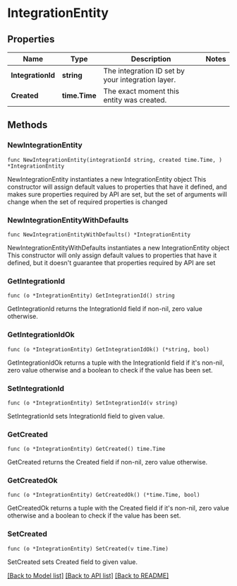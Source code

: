# IntegrationEntity

## Properties

Name | Type | Description | Notes
------------ | ------------- | ------------- | -------------
**IntegrationId** | **string** | The integration ID set by your integration layer. | 
**Created** | **time.Time** | The exact moment this entity was created. | 

## Methods

### NewIntegrationEntity

`func NewIntegrationEntity(integrationId string, created time.Time, ) *IntegrationEntity`

NewIntegrationEntity instantiates a new IntegrationEntity object
This constructor will assign default values to properties that have it defined,
and makes sure properties required by API are set, but the set of arguments
will change when the set of required properties is changed

### NewIntegrationEntityWithDefaults

`func NewIntegrationEntityWithDefaults() *IntegrationEntity`

NewIntegrationEntityWithDefaults instantiates a new IntegrationEntity object
This constructor will only assign default values to properties that have it defined,
but it doesn't guarantee that properties required by API are set

### GetIntegrationId

`func (o *IntegrationEntity) GetIntegrationId() string`

GetIntegrationId returns the IntegrationId field if non-nil, zero value otherwise.

### GetIntegrationIdOk

`func (o *IntegrationEntity) GetIntegrationIdOk() (*string, bool)`

GetIntegrationIdOk returns a tuple with the IntegrationId field if it's non-nil, zero value otherwise
and a boolean to check if the value has been set.

### SetIntegrationId

`func (o *IntegrationEntity) SetIntegrationId(v string)`

SetIntegrationId sets IntegrationId field to given value.


### GetCreated

`func (o *IntegrationEntity) GetCreated() time.Time`

GetCreated returns the Created field if non-nil, zero value otherwise.

### GetCreatedOk

`func (o *IntegrationEntity) GetCreatedOk() (*time.Time, bool)`

GetCreatedOk returns a tuple with the Created field if it's non-nil, zero value otherwise
and a boolean to check if the value has been set.

### SetCreated

`func (o *IntegrationEntity) SetCreated(v time.Time)`

SetCreated sets Created field to given value.



[[Back to Model list]](../README.md#documentation-for-models) [[Back to API list]](../README.md#documentation-for-api-endpoints) [[Back to README]](../README.md)


